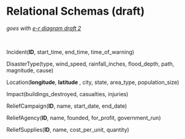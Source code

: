 # Relational Schemas (draft)
*goes with* [*e-r diagram draft 2*](e-r%20diagram%20draft%202.jpg)

<br>

Incident(**ID**, start_time, end_time, time_of_warning)

DisasterType(type, wind_speed, rainfall_inches, flood_depth, path, magnitude, cause)

Location(**longitude**, **latitude** , city, state, area_type, population_size)

Impact(buildings_destroyed, casualties, injuries)

ReliefCampaign(**ID**, name, start_date, end_date)

ReliefAgency(**ID**, name, founded, for_profit, government_run)

ReliefSupplies(**ID**, name, cost_per_unit, quantity)
